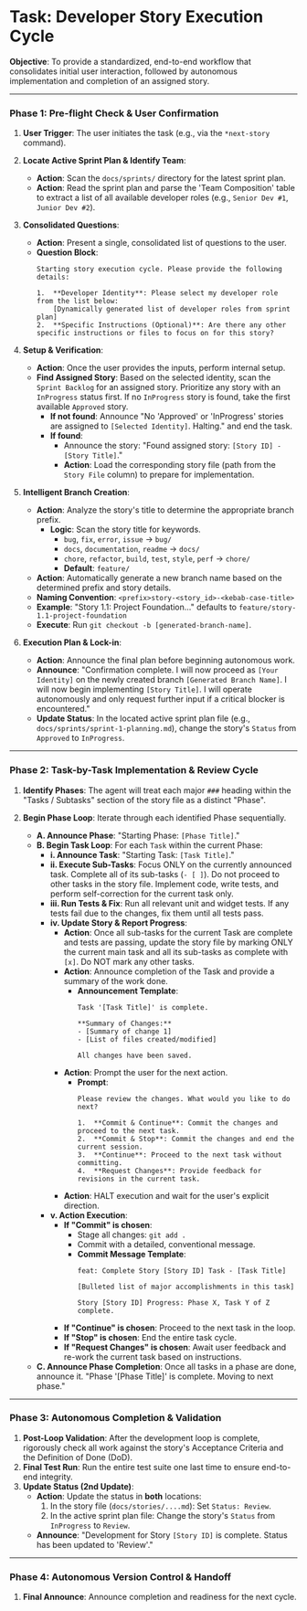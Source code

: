 # Task: Developer Story Execution Cycle

**Objective**: To provide a standardized, end-to-end workflow that consolidates initial user interaction, followed by autonomous implementation and completion of an assigned story.

---

### **Phase 1: Pre-flight Check & User Confirmation**

1.  **User Trigger**: The user initiates the task (e.g., via the `*next-story` command).

2.  **Locate Active Sprint Plan & Identify Team**:
    -   **Action**: Scan the `docs/sprints/` directory for the latest sprint plan.
    -   **Action**: Read the sprint plan and parse the 'Team Composition' table to extract a list of all available developer roles (e.g., `Senior Dev #1`, `Junior Dev #2`).

3.  **Consolidated Questions**:
    -   **Action**: Present a single, consolidated list of questions to the user.
    -   **Question Block**:
        ```
        Starting story execution cycle. Please provide the following details:

        1.  **Developer Identity**: Please select my developer role from the list below:
            [Dynamically generated list of developer roles from sprint plan]
        2.  **Specific Instructions (Optional)**: Are there any other specific instructions or files to focus on for this story?
        ```

4.  **Setup & Verification**:
    -   **Action**: Once the user provides the inputs, perform internal setup.
    -   **Find Assigned Story**: Based on the selected identity, scan the `Sprint Backlog` for an assigned story. Prioritize any story with an `InProgress` status first. If no `InProgress` story is found, take the first available `Approved` story.
        -   **If not found**: Announce "No 'Approved' or 'InProgress' stories are assigned to `[Selected Identity]`. Halting." and end the task.
        -   **If found**: 
            - Announce the story: "Found assigned story: `[Story ID] - [Story Title]`."
            - **Action**: Load the corresponding story file (path from the `Story File` column) to prepare for implementation.

5.  **Intelligent Branch Creation**:
    -   **Action**: Analyze the story's title to determine the appropriate branch prefix.
        - **Logic**: Scan the story title for keywords.
            - `bug`, `fix`, `error`, `issue` -> `bug/`
            - `docs`, `documentation`, `readme` -> `docs/`
            - `chore`, `refactor`, `build`, `test`, `style`, `perf` -> `chore/`
            - **Default**: `feature/`
    -   **Action**: Automatically generate a new branch name based on the determined prefix and story details.
    -   **Naming Convention**: `<prefix>story-<story_id>-<kebab-case-title>`
    -   **Example**: "Story 1.1: Project Foundation..." defaults to `feature/story-1.1-project-foundation`
    -   **Execute**: Run `git checkout -b [generated-branch-name]`.

6.  **Execution Plan & Lock-in**:
    -   **Action**: Announce the final plan before beginning autonomous work.
    -   **Announce**: "Confirmation complete. I will now proceed as `[Your Identity]` on the newly created branch `[Generated Branch Name]`. I will now begin implementing `[Story Title]`. I will operate autonomously and only request further input if a critical blocker is encountered."
    -   **Update Status**: In the located active sprint plan file (e.g., `docs/sprints/sprint-1-planning.md`), change the story's `Status` from `Approved` to `InProgress`.

---

### **Phase 2: Task-by-Task Implementation & Review Cycle**

1.  **Identify Phases**: The agent will treat each major `###` heading within the "Tasks / Subtasks" section of the story file as a distinct "Phase".

2.  **Begin Phase Loop**: Iterate through each identified Phase sequentially.
    -   **A. Announce Phase**: "Starting Phase: `[Phase Title]`."
    -   **B. Begin Task Loop**: For each `Task` within the current Phase:
        -   **i. Announce Task**: "Starting Task: `[Task Title]`."
        -   **ii. Execute Sub-Tasks**: Focus ONLY on the currently announced task. Complete all of its sub-tasks (`- [ ]`). Do not proceed to other tasks in the story file. Implement code, write tests, and perform self-correction for the current task only.
        -   **iii. Run Tests & Fix**: Run all relevant unit and widget tests. If any tests fail due to the changes, fix them until all tests pass.
        -   **iv. Update Story & Report Progress**:
            -   **Action**: Once all sub-tasks for the current Task are complete and tests are passing, update the story file by marking ONLY the current main task and all its sub-tasks as complete with `[x]`. Do NOT mark any other tasks.
            -   **Action**: Announce completion of the Task and provide a summary of the work done.
                -   **Announcement Template**:
                    ```
                    Task '[Task Title]' is complete.

                    **Summary of Changes:**
                    - [Summary of change 1]
                    - [List of files created/modified]

                    All changes have been saved.
                    ```
            -   **Action**: Prompt the user for the next action.
                -   **Prompt**:
                    ```
                    Please review the changes. What would you like to do next?

                    1.  **Commit & Continue**: Commit the changes and proceed to the next task.
                    2.  **Commit & Stop**: Commit the changes and end the current session.
                    3.  **Continue**: Proceed to the next task without committing.
                    4.  **Request Changes**: Provide feedback for revisions in the current task.
                    ```
            -   **Action**: HALT execution and wait for the user's explicit direction.
        -   **v. Action Execution**:
            -   **If "Commit" is chosen**:
                -   Stage all changes: `git add .`
                -   Commit with a detailed, conventional message.
                -   **Commit Message Template**:
                    ```
                    feat: Complete Story [Story ID] Task - [Task Title]

                    [Bulleted list of major accomplishments in this task]

                    Story [Story ID] Progress: Phase X, Task Y of Z complete.
                    ```
            -   **If "Continue" is chosen**: Proceed to the next task in the loop.
            -   **If "Stop" is chosen**: End the entire task cycle.
            -   **If "Request Changes" is chosen**: Await user feedback and re-work the current task based on instructions.
    -   **C. Announce Phase Completion**: Once all tasks in a phase are done, announce it. "Phase '[Phase Title]' is complete. Moving to next phase."

---

### **Phase 3: Autonomous Completion & Validation**

1.  **Post-Loop Validation**: After the development loop is complete, rigorously check all work against the story's Acceptance Criteria and the Definition of Done (DoD).
2.  **Final Test Run**: Run the entire test suite one last time to ensure end-to-end integrity.
3.  **Update Status (2nd Update)**:
    -   **Action**: Update the status in **both** locations:
        1.  In the story file (`docs/stories/....md`): Set `Status: Review`.
        2.  In the active sprint plan file: Change the story's `Status` from `InProgress` to `Review`.
    -   **Announce**: "Development for Story `[Story ID]` is complete. Status has been updated to 'Review'."

---

### **Phase 4: Autonomous Version Control & Handoff**

1.  **Final Announce**: Announce completion and readiness for the next cycle.